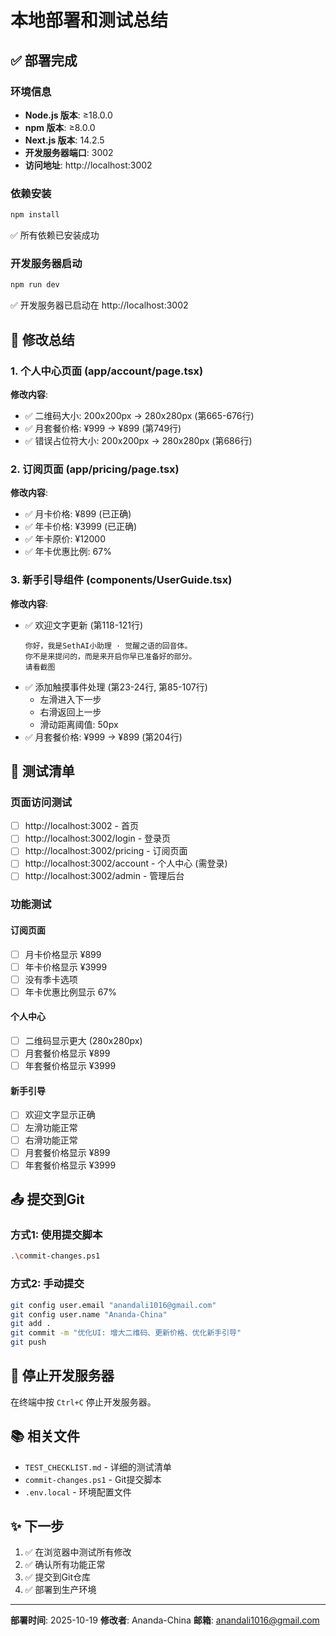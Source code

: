 # 本地部署和测试总结

## ✅ 部署完成

### 环境信息
- **Node.js 版本**: ≥18.0.0
- **npm 版本**: ≥8.0.0
- **Next.js 版本**: 14.2.5
- **开发服务器端口**: 3002
- **访问地址**: http://localhost:3002

### 依赖安装
```bash
npm install
```
✅ 所有依赖已安装成功

### 开发服务器启动
```bash
npm run dev
```
✅ 开发服务器已启动在 http://localhost:3002

## 📝 修改总结

### 1. 个人中心页面 (app/account/page.tsx)
**修改内容**:
- ✅ 二维码大小: 200x200px → 280x280px (第665-676行)
- ✅ 月套餐价格: ¥999 → ¥899 (第749行)
- ✅ 错误占位符大小: 200x200px → 280x280px (第686行)

### 2. 订阅页面 (app/pricing/page.tsx)
**修改内容**:
- ✅ 月卡价格: ¥899 (已正确)
- ✅ 年卡价格: ¥3999 (已正确)
- ✅ 年卡原价: ¥12000
- ✅ 年卡优惠比例: 67%

### 3. 新手引导组件 (components/UserGuide.tsx)
**修改内容**:
- ✅ 欢迎文字更新 (第118-121行)
  ```
  你好，我是SethAI小助理 · 觉醒之语的回音体。
  你不是来提问的，而是来开启你早已准备好的部分。
  请看截图
  ```
- ✅ 添加触摸事件处理 (第23-24行, 第85-107行)
  - 左滑进入下一步
  - 右滑返回上一步
  - 滑动距离阈值: 50px
- ✅ 月套餐价格: ¥999 → ¥899 (第204行)

## 🧪 测试清单

### 页面访问测试
- [ ] http://localhost:3002 - 首页
- [ ] http://localhost:3002/login - 登录页
- [ ] http://localhost:3002/pricing - 订阅页面
- [ ] http://localhost:3002/account - 个人中心 (需登录)
- [ ] http://localhost:3002/admin - 管理后台

### 功能测试

#### 订阅页面
- [ ] 月卡价格显示 ¥899
- [ ] 年卡价格显示 ¥3999
- [ ] 没有季卡选项
- [ ] 年卡优惠比例显示 67%

#### 个人中心
- [ ] 二维码显示更大 (280x280px)
- [ ] 月套餐价格显示 ¥899
- [ ] 年套餐价格显示 ¥3999

#### 新手引导
- [ ] 欢迎文字显示正确
- [ ] 左滑功能正常
- [ ] 右滑功能正常
- [ ] 月套餐价格显示 ¥899
- [ ] 年套餐价格显示 ¥3999

## 📤 提交到Git

### 方式1: 使用提交脚本
```bash
.\commit-changes.ps1
```

### 方式2: 手动提交
```bash
git config user.email "anandali1016@gmail.com"
git config user.name "Ananda-China"
git add .
git commit -m "优化UI: 增大二维码、更新价格、优化新手引导"
git push
```

## 🛑 停止开发服务器

在终端中按 `Ctrl+C` 停止开发服务器。

## 📚 相关文件

- `TEST_CHECKLIST.md` - 详细的测试清单
- `commit-changes.ps1` - Git提交脚本
- `.env.local` - 环境配置文件

## ✨ 下一步

1. ✅ 在浏览器中测试所有修改
2. ✅ 确认所有功能正常
3. ✅ 提交到Git仓库
4. ✅ 部署到生产环境

---

**部署时间**: 2025-10-19
**修改者**: Ananda-China
**邮箱**: anandali1016@gmail.com

